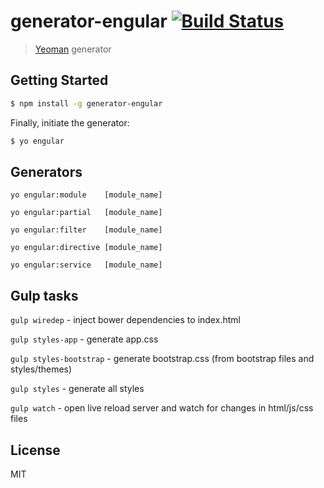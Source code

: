 # generator-engular [![Build Status](https://secure.travis-ci.org/elmccd/generator-engular.png?branch=master)](https://travis-ci.org/elmccd/generator-engular)

> [Yeoman](http://yeoman.io) generator


## Getting Started

```bash
$ npm install -g generator-engular
```

Finally, initiate the generator:

```bash
$ yo engular
```

## Generators

`yo engular:module    [module_name]`

`yo engular:partial   [module_name]`

`yo engular:filter    [module_name]`

`yo engular:directive [module_name]`

`yo engular:service   [module_name]`

## Gulp tasks

`gulp wiredep` - inject bower dependencies to index.html

`gulp styles-app` - generate app.css

`gulp styles-bootstrap` - generate bootstrap.css (from bootstrap files and styles/themes)

`gulp styles` - generate all styles

`gulp watch` - open live reload server and watch for changes in html/js/css files

## License

MIT
